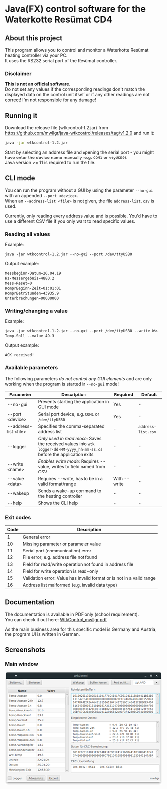 # Java(FX) control software for the Waterkotte Resümat CD4

## About this project  
This program allows you to control and monitor a Waterkotte Resümat heating controller via your PC.  
It uses the RS232 serial port of the Resümat controller.

### Disclaimer
**This is not an official software.**  
Do not set any values if the corresponding readings don't match the displayed data on the control unit itself or if any other readings are not correct! I'm not responsible for any damage!

## Running it
Download the release file (wtkcontrol-1.2.jar) from https://github.com/mwllgr/java-wtkcontrol/releases/tag/v1.2.0 and run it:
```bash
java -jar wtkcontrol-1.2.jar
```

Start by selecting an address file and opening the serial port - you might have enter the device name manually (e.g. `COM1` or `ttyUSB0`).  
Java version >= 11 is required to run the file.

## CLI mode
You can run the program without a GUI by using the parameter `--no-gui` with an appended `--port <device>`.  
When an `--address-list <file>` is not given, the file `address-list.csv` is used.

Currently, only reading every address value and is possible. You'd have to use a different CSV file if you only want to read specific values.

### Reading all values
Example:
```shell
java -jar wtkcontrol-1.2.jar --no-gui --port /dev/ttyUSB0
```

Output example:
```
Messbeginn-Datum=20.04.19
Hz-Messergebnis=4880.2
Mess-Reset=0
KomprBeginn-Zeit=01:01:01
KomprBetrStunden=43935.9
Unterbrechungen=00000000
```

### Writing/changing a value
Example:
```shell
java -jar wtkcontrol-1.2.jar --no-gui --port /dev/ttyUSB0 --write Ww-Temp-Soll --value 49.3
```

Output example:
```
ACK received!
```

### Available parameters
The following parameters *do not control any GUI elements* and are only working when the program is started in `--no-gui` mode!

| **Parameter**           | **Description**                                                                                                           | **Required** | **Default**        |
|-------------------------|---------------------------------------------------------------------------------------------------------------------------|--------------|--------------------|
| --no-gui                | Prevents starting the application in GUI mode                                                                             | Yes            | -                  |
| --port \<device\>       | Serial port device, e.g. `COM1` or `/dev/ttyUSB0`                                                                         | Yes          | -                  |
| --address-list \<file\> | Specifies the comma-separated address list                                                                                | -           | `address-list.csv` |
| --logger                | *Only used in read mode:* Saves the received values into `wtk logger-dd-MM-yyyy_hh-mm-ss.cs` before the application exits | -           | -                  |
| --write \<name\>        | *Enables write mode:* Requires --value, writes <data> to field named <name> from CSV                                      | -           | -                  |
| --value \<data\>        | Requires --write, <data> has to be in a valid format/range                                                                | With --write | -                  |
| --wakeup                | Sends a wake-up command to the heating controller                                                                         | -            | -                  |
| --help                  | Shows the CLI help                                                                                                        | -            | -                  |

### Exit codes

| **Code** | **Description**                                                       |
|----------|-----------------------------------------------------------------------|
| 1        | General error                                                         |
| 10       | Missing parameter or parameter value                                  |
| 11       | Serial port (communication) error                                     |
| 12       | File error, e.g. address file not found                               |
| 13       | Field for read/write operation not found in address file              |
| 14       | Field for write operation is read-only                                |
| 15       | Validation error: Value has invalid format or is not in a valid range |
| 16       | Address list malformed (e.g. invalid data type)                       |

## Documentation
The documentation is available in PDF only (school requirement).  
You can check it out here: [WtkControl_mwllgr.pdf](WtkControl_mwllgr.pdf)

As the main business area for this specific model is Germany and Austria, the program UI is written in German.

## Screenshots

### Main window

![WtkControl main window](WtkControl_Main.png)
